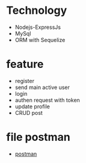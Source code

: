 ﻿# Technology

- Nodejs-ExpressJs
- MySql
- ORM with Sequelize

# feature

- register
- send main active user
- login
- authen request with token
- update profile
- CRUD post

# file postman

- [postman](https://github.com/PhanKien02/Node_Demo/blob/main/Node_Demo.postman.json)

